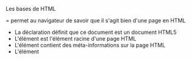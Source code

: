 Les bases de HTML



<!DOCTYPE html> = permet au navigateur de savoir que il s'agit bien d'une page en HTML 

- La <!DOCTYPE html>déclaration définit que ce document est un document HTML5
- L'élément <html> est l'élément racine d'une page HTML
- L'élément <head> contient des méta-informations sur la page HTML
- L'élément <title> spécifie un titre pour la page HTML (qui est affiché dans la barre de titre du navigateur ou dans l'onglet de la page)
- L'élément <body> définit le corps du document et est un conteneur pour tous les contenus visibles, tels que les en-têtes, les paragraphes, les images, les hyperliens, les tableaux, les listes, etc.
- L'élément <h1> définit un grand titre
- L'élément <p> définit un paragraphe



<title> : permet de mettre un titre à la page, ce titre est celui qu'on retrouve sur les resulats de recherche navigateur

<Style>



<ol> = faire une liste ordonné 
<ul> = faire une liste désordonné

<nav> = permet de créer des menus de navigation

href="EXEMPLE.com ou EXEMPLE.CSS" = href est un attribut qui permet de faire des liens. 

<link> = 

il se situe toujours dans le <head>

